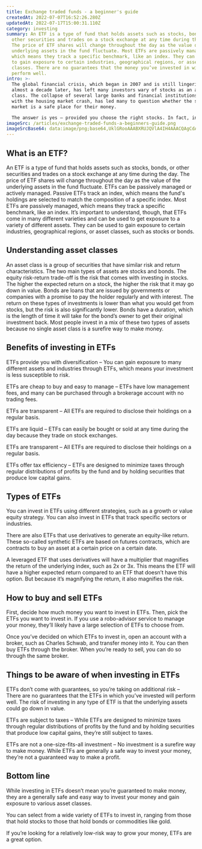 ```yaml
---
title: Exchange traded funds - a beginner's guide
createdAt: 2022-07-07T16:52:26.280Z
updatedAt: 2022-07-17T15:00:31.110Z
category: investing
summary: An ETF is a type of fund that holds assets such as stocks, bonds, or
  other securities and trades on a stock exchange at any time during the day.
  The price of ETF shares will change throughout the day as the value of the
  underlying assets in the fund fluctuate. Most ETFs are passively managed,
  which means they track a specific benchmark, like an index. They can be used
  to gain exposure to certain industries, geographical regions, or asset
  classes. There are no guarantees that the money you’ve invested in will
  perform well.
intro: >-
  The global financial crisis, which began in 2007 and is still lingering
  almost a decade later, has left many investors wary of stocks as an asset
  class. The collapse of several large banks and financial institutions, coupled
  with the housing market crash, has led many to question whether the stock
  market is a safe place for their money. 

  The answer is yes – provided you choose the right stocks. In fact, investing in stocks can be one of the safest ways to build your wealth over time. So if you’re wary about putting your money in individual companies or prefer less risky investments, ETFs may be an ideal option for you. Read on to learn more about these exchange-traded funds and whether or not they could be good for you.
imageSrc: /articles/exchange-traded-funds-a-beginners-guide.png
imageSrcBase64: data:image/png;base64,UklGRooAAABXRUJQVlA4IH4AAACQAgCdASoKAAoAAUAmJZgCdLoAEJAYE8yyVwza0AD+/XIVEGu0ACtgTn4/zxVt3bPSrxgNbpgBDe96M9NgPJ7EGxPHy1Ao9HTjD8P5/18pHY28SjF5p7qntu/cRPrVMSrgqpqKubo5pjbdc1C9dX1+XyHIIJ4KqTwCa27AAAA=
---
```


## What is an ETF?

An ETF is a type of fund that holds assets such as stocks, bonds, or other securities and trades on a stock exchange at any time during the day. The price of ETF shares will change throughout the day as the value of the underlying assets in the fund fluctuate. ETFs can be passively managed or actively managed. Passive ETFs track an index, which means the fund's holdings are selected to match the composition of a specific index.
Most ETFs are passively managed, which means they track a specific benchmark, like an index. It’s important to understand, though, that ETFs come in many different varieties and can be used to get exposure to a variety of different assets. They can be used to gain exposure to certain industries, geographical regions, or asset classes, such as stocks or bonds. 
## Understanding asset classes

An asset class is a group of securities that have similar risk and return characteristics. The two main types of assets are stocks and bonds.
The equity risk-return trade-off is the risk that comes with investing in stocks. The higher the expected return on a stock, the higher the risk that it may go down in value.
Bonds are loans that are issued by governments or companies with a promise to pay the holder regularly and with interest.
The return on these types of investments is lower than what you would get from stocks, but the risk is also significantly lower.
Bonds have a duration, which is the length of time it will take for the bond’s owner to get their original investment back.
Most people invest in a mix of these two types of assets because no single asset class is a surefire way to make money.

## Benefits of investing in ETFs

ETFs provide you with diversification – You can gain exposure to many different assets and industries through ETFs, which means your investment is less susceptible to risk.

ETFs are cheap to buy and easy to manage – ETFs have low management fees, and many can be purchased through a brokerage account with no trading fees.

ETFs are transparent – All ETFs are required to disclose their holdings on a regular basis.

ETFs are liquid – ETFs can easily be bought or sold at any time during the day because they trade on stock exchanges.

ETFs are transparent – All ETFs are required to disclose their holdings on a regular basis.

ETFs offer tax efficiency – ETFs are designed to minimize taxes through regular distributions of profits by the fund and by holding securities that produce low capital gains.

## Types of ETFs

You can invest in ETFs using different strategies, such as a growth or value equity strategy. You can also invest in ETFs that track specific sectors or industries.

There are also ETFs that use derivatives to generate an equity-like return. These so-called synthetic ETFs are based on futures contracts, which are contracts to buy an asset at a certain price on a certain date.

A leveraged ETF that uses derivatives will have a multiplier that magnifies the return of the underlying index, such as 2x or 3x. This means the ETF will have a higher expected return compared to an ETF that doesn’t have this option. But because it’s magnifying the return, it also magnifies the risk.

## How to buy and sell ETFs

First, decide how much money you want to invest in ETFs. Then, pick the ETFs you want to invest in. If you use a robo-advisor service to manage your money, they’ll likely have a large selection of ETFs to choose from. 

Once you’ve decided on which ETFs to invest in, open an account with a broker, such as Charles Schwab, and transfer money into it. You can then buy ETFs through the broker. When you’re ready to sell, you can do so through the same broker.

## Things to be aware of when investing in ETFs

ETFs don’t come with guarantees, so you’re taking on additional risk – There are no guarantees that the ETFs in which you’ve invested will perform well. The risk of investing in any type of ETF is that the underlying assets could go down in value.

ETFs are subject to taxes – While ETFs are designed to minimize taxes through regular distributions of profits by the fund and by holding securities that produce low capital gains, they’re still subject to taxes.

ETFs are not a one-size-fits-all investment – No investment is a surefire way to make money. While ETFs are generally a safe way to invest your money, they’re not a guaranteed way to make a profit.

## Bottom line

While investing in ETFs doesn’t mean you’re guaranteed to make money, they are a generally safe and easy way to invest your money and gain exposure to various asset classes.

You can select from a wide variety of ETFs to invest in, ranging from those that hold stocks to those that hold bonds or commodities like gold.

If you’re looking for a relatively low-risk way to grow your money, ETFs are a great option.
